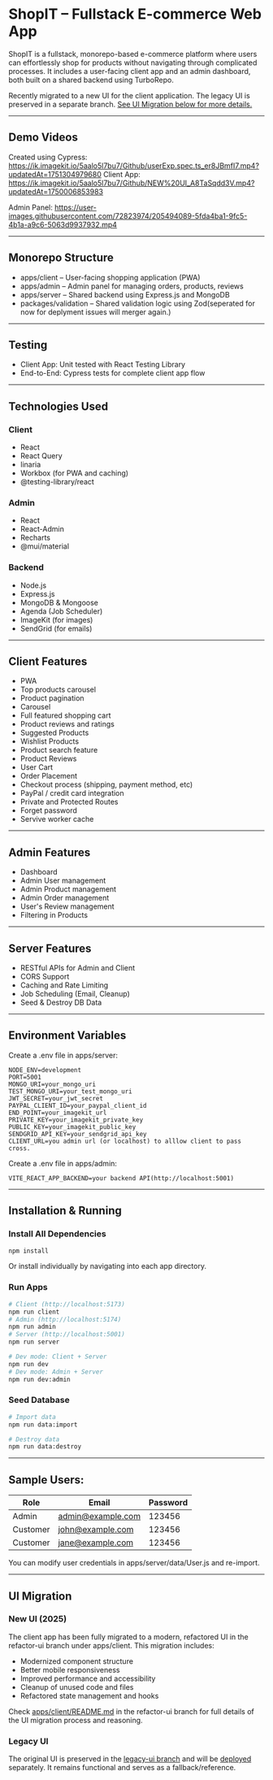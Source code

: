 # ShopIT – Fullstack E-commerce Web App

ShopIT is a fullstack, monorepo-based e-commerce platform where users can effortlessly shop for products without navigating through complicated processes. It includes a user-facing client app and an admin dashboard, both built on a shared backend using TurboRepo.

Recently migrated to a new UI for the client application. The legacy UI is preserved in a separate branch. [See UI Migration below for more details.](#ui-migration)

---

## Demo Videos

Created using Cypress:
https://ik.imagekit.io/5aalo5l7bu7/Github/userExp.spec.ts_er8JBmfI7.mp4?updatedAt=1751304979680
Client App:
https://ik.imagekit.io/5aalo5l7bu7/Github/NEW%20UI_A8TaSqdd3V.mp4?updatedAt=1750006853983

Admin Panel:
https://user-images.githubusercontent.com/72823974/205494089-5fda4ba1-9fc5-4b1a-a9c6-5063d9937932.mp4

---

## Monorepo Structure

- apps/client – User-facing shopping application (PWA)
- apps/admin – Admin panel for managing orders, products, reviews
- apps/server – Shared backend using Express.js and MongoDB
- packages/validation – Shared validation logic using Zod(seperated for now for deplyment issues will merger again.)

---

## Testing

- Client App: Unit tested with React Testing Library
- End-to-End: Cypress tests for complete client app flow

---

## Technologies Used

### Client

- React
- React Query
- linaria
- Workbox (for PWA and caching)
- @testing-library/react

### Admin

- React
- React-Admin
- Recharts
- @mui/material

### Backend

- Node.js
- Express.js
- MongoDB & Mongoose
- Agenda (Job Scheduler)
- ImageKit (for images)
- SendGrid (for emails)

---

## Client Features

- PWA
- Top products carousel
- Product pagination
- Carousel
- Full featured shopping cart
- Product reviews and ratings
- Suggested Products
- Wishlist Products
- Product search feature
- Product Reviews
- User Cart
- Order Placement
- Checkout process (shipping, payment method, etc)
- PayPal / credit card integration
- Private and Protected Routes
- Forget password
- Servive worker cache

---

## Admin Features

- Dashboard
- Admin User management
- Admin Product management
- Admin Order management
- User's Review management
- Filtering in Products

---

## Server Features

- RESTful APIs for Admin and Client
- CORS Support
- Caching and Rate Limiting
- Job Scheduling (Email, Cleanup)
- Seed & Destroy DB Data

---

## Environment Variables

Create a .env file in apps/server:

```.env
NODE_ENV=development
PORT=5001
MONGO_URI=your_mongo_uri
TEST_MONGO_URI=your_test_mongo_uri
JWT_SECRET=your_jwt_secret
PAYPAL_CLIENT_ID=your_paypal_client_id
END_POINT=your_imagekit_url
PRIVATE_KEY=your_imagekit_private_key
PUBLIC_KEY=your_imagekit_public_key
SENDGRID_API_KEY=your_sendgrid_api_key
CLIENT_URL=you admin url (or localhost) to alllow client to pass cross.
```

Create a .env file in apps/admin:

```.env
VITE_REACT_APP_BACKEND=your backend API(http://localhost:5001)
```

---

## Installation & Running

### Install All Dependencies

```bash
npm install
```

Or install individually by navigating into each app directory.

### Run Apps

```bash
# Client (http://localhost:5173)
npm run client
# Admin (http://localhost:5174)
npm run admin
# Server (http://localhost:5001)
npm run server

# Dev mode: Client + Server
npm run dev
# Dev mode: Admin + Server
npm run dev:admin
```

### Seed Database

```bash
# Import data
npm run data:import

# Destroy data
npm run data:destroy
```

---

## Sample Users:

| Role     | Email                                         | Password |
| -------- | --------------------------------------------- | -------- |
| Admin    | [admin@example.com](mailto:admin@example.com) | 123456   |
| Customer | [john@example.com](mailto:john@example.com)   | 123456   |
| Customer | [jane@example.com](mailto:jane@example.com)   | 123456   |

You can modify user credentials in apps/server/data/User.js and re-import.

---

## UI Migration

### New UI (2025)

The client app has been fully migrated to a modern, refactored UI in the refactor-ui branch under apps/client. This migration includes:

- Modernized component structure
- Better mobile responsiveness
- Improved performance and accessibility
- Cleanup of unused code and files
- Refactored state management and hooks

Check [apps/client/README.md](https://github.com/priyang12/ecommerce-ts/tree/refactor-Client/apps/Client) in the refactor-ui branch for full details of the UI migration process and reasoning.

### Legacy UI

The original UI is preserved in the [legacy-ui branch](https://github.com/priyang12/ecommerce-ts/tree/v1-Client-UI) and will be [deployed](https://ecommerce-ts-v1.onrender.com) separately. It remains functional and serves as a fallback/reference.
